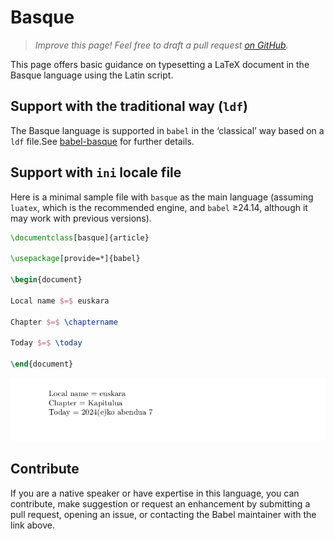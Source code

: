 # Basque

<blockquote>
  <p><em>Improve this page! Feel free to draft a pull request <a href="https://github.com/latex3/babel/tree/docs/docs">on GitHub</a>.</em></p>
</blockquote>

This page offers basic guidance on typesetting a LaTeX document in the
Basque language using the Latin script.

## Support with the traditional way (`ldf`)

The Basque language is supported in `babel` in the ‘classical’ way
based on a `ldf` file.See [babel-basque](https://ctan.org/pkg/babel-basque) for further details.

## Support with `ini` locale file

Here is a minimal sample file with `basque` as the main language
(assuming `luatex`, which is the recommended engine, and `babel` ≥24.14,
although it may work with previous versions).

```tex
\documentclass[basque]{article}

\usepackage[provide=*]{babel}

\begin{document}

Local name $=$ euskara

Chapter $=$ \chaptername

Today $=$ \today

\end{document}
```

![](../media/locale-basque.png)

## Contribute

If you are a native speaker or have expertise in this language, you can
contribute, make suggestion or request an enhancement by submitting a
pull request, opening an issue, or contacting the Babel maintainer with
the link above.